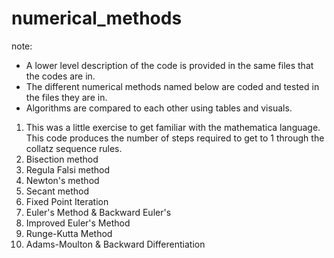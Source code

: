 # numerical_methods

note:
  - A lower level description of the code is provided in the same files that the codes are in.
  - The different numerical methods named below are coded and tested in the files they are in.
  - Algorithms are compared to each other using tables and visuals.

1. This was a little exercise to get familiar with the mathematica language. This code produces the number of steps required to get to 1 through the collatz sequence rules.
2. Bisection method
3. Regula Falsi method
4. Newton's method
5. Secant method
6. Fixed Point Iteration
7. Euler's Method & Backward Euler's
8. Improved Euler's Method
9. Runge-Kutta Method
10. Adams-Moulton & Backward Differentiation



